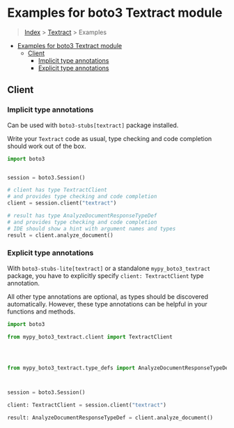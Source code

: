 <a id="examples-for-boto3-textract-module"></a>

# Examples for boto3 Textract module

> [Index](../README.md) > [Textract](./README.md) > Examples

- [Examples for boto3 Textract module](#examples-for-boto3-textract-module)
  - [Client](#client)
    - [Implicit type annotations](#implicit-type-annotations)
    - [Explicit type annotations](#explicit-type-annotations)

<a id="client"></a>

## Client

<a id="implicit-type-annotations"></a>

### Implicit type annotations

Can be used with `boto3-stubs[textract]` package installed.

Write your `Textract` code as usual, type checking and code completion should
work out of the box.

```python
import boto3


session = boto3.Session()

# client has type TextractClient
# and provides type checking and code completion
client = session.client("textract")

# result has type AnalyzeDocumentResponseTypeDef
# and provides type checking and code completion
# IDE should show a hint with argument names and types
result = client.analyze_document()
```

<a id="explicit-type-annotations"></a>

### Explicit type annotations

With `boto3-stubs-lite[textract]` or a standalone `mypy_boto3_textract`
package, you have to explicitly specify `client: TextractClient` type
annotation.

All other type annotations are optional, as types should be discovered
automatically. However, these type annotations can be helpful in your functions
and methods.

```python
import boto3

from mypy_boto3_textract.client import TextractClient




from mypy_boto3_textract.type_defs import AnalyzeDocumentResponseTypeDef



session = boto3.Session()

client: TextractClient = session.client("textract")

result: AnalyzeDocumentResponseTypeDef = client.analyze_document()
```
